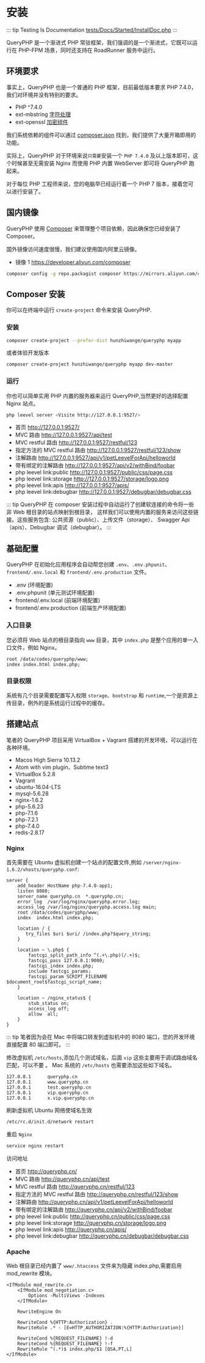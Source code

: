 # 安装

::: tip Testing Is Documentation
[tests/Docs/Started/InstallDoc.php](https://github.com/hunzhiwange/framework/blob/master/tests/Docs/Started/InstallDoc.php)
:::
    
QueryPHP 是一个渐进式 PHP 常驻框架，我们强调的是一个渐进式，它既可以运行在 PHP-FPM 场景，同时还支持在 RoadRunner 服务中运行。

## 环境要求

事实上，QueryPHP 也是一个普通的 PHP 框架，目前最低版本要求 PHP 7.4.0，我们对环境并没有特别的要求。

 * PHP ^7.4.0
 * ext-mbstring [字符处理](https://github.com/hunzhiwange/framework/blob/master/src/Leevel/Support/Str.php)
 * ext-openssl [加密组件](https://github.com/hunzhiwange/framework/blob/master/src/Leevel/Encryption/Encryption.php)

我们系统依赖的组件可以通过 [composer.json](https://github.com/hunzhiwange/queryphp/blob/master/composer.json) 找到，我们提供了大量开箱即用的功能。

实际上，QueryPHP 对于环境来说`只需要`安装一个 `PHP 7.4.0` 及以上版本即可，这个时候甚至无需安装 Nginx 而使用 PHP 内置 WebServer 即可将 QueryPHP 跑起来。

对于每位 PHP 工程师来说，您的电脑早已经运行着一个 PHP 7 版本，接着您可以进行安装了。


## 国内镜像

QueryPHP 使用 [Composer](https://developer.aliyun.com/composer) 来管理整个项目依赖，因此确保您已经安装了 Composer。

国外镜像访问速度很慢，我们建议使用国内阿里云镜像。

 * 镜像 1 <https://developer.aliyun.com/composer>

``` sh
composer config -g repo.packagist composer https://mirrors.aliyun.com/composer/
```


## Composer 安装

你可以在终端中运行 `create-project` 命令来安装 QueryPHP.

### 安装

``` sh
composer create-project --prefer-dist hunzhiwange/queryphp myapp
```

或者体验开发版本

``` sh
composer create-project hunzhiwange/queryphp myapp dev-master
```

### 运行

你也可以简单实用 PHP 内置的服务器来运行 QueryPHP,当然更好的选择配置 Nginx 站点。

``` sh
php leevel server <Visite http://127.0.0.1:9527/>
```

* 首页 <http://127.0.0.1:9527/>
* MVC 路由 <http://127.0.0.1:9527/api/test>
* MVC restful 路由 http://127.0.0.1:9527/restful/123
* 指定方法的 MVC restful 路由 http://127.0.0.1:9527/restful/123/show
* 注解路由 http://127.0.0.1:9527/api/v1/petLeevelForApi/helloworld
* 带有绑定的注解路由 http://127.0.0.1:9527/api/v2/withBind/foobar
* php leevel link:public <http://127.0.0.1:9527/public/css/page.css>
* php leevel link:storage <http://127.0.0.1:9527/storage/logo.png>
* php leevel link:apis <http://127.0.0.1:9527/apis/>
* php leevel link:debugbar <http://127.0.0.1:9527/debugbar/debugbar.css>

::: tip
QueryPHP 在 composer 安装过程中自动运行了创建软连接的命令将一些非 Web 根目录的站点映射到根目录，
这样我们可以使用内置的服务来访问这些链接。这些服务包含: 公共资源（public）、上传文件（storage）、
Swagger Api（apis）、Debugbar 调试（debugbar）。
:::


## 基础配置

QueryPHP 在初始化应用程序会自动帮您创建 `.env`、`.env.phpunit`、`frontend/.env.local` 和 `frontend/.env.production` 文件。

 * .env (环境配置)
 * .env.phpunit (单元测试环境配置)
 * frontend/.env.local (前端环境配置)
 * frontend/.env.production (前端生产环境配置)

### 入口目录

您必须将 Web 站点的根目录指向 `www` 目录，其中 `index.php` 是整个应用的单一入口文件，例如 Nginx。

```
root /data/codes/queryphp/www;
index index.html index.php;
```

### 目录权限

系统有几个目录需要配置写入权限 `storage`、`bootstrap` 和 `runtime`,一个是资源上传目录，例外的是系统运行过程中的缓存。


## 搭建站点

笔者的 QueryPHP 项目采用 VirtualBox + Vagrant 搭建的开发环境，可以运行在各种环境。

  * Macos High Sierra 10.13.2
  * Atom with vim plugin、Subtime text3
  * VirtualBox 5.2.8
  * Vagrant
  * ubuntu-16.04-LTS
  * mysql-5.6.28
  * nginx-1.6.2
  * php-5.6.23
  * php-7.1.6
  * php-7.2.1
  * php-7.4.0
  * redis-2.8.17

### Nginx

首先需要在 Ubuntu 虚拟机创建一个站点的配置文件,例如 `/server/nginx-1.6.2/vhosts/queryphp.conf`:

```
server {
    add_header HostName php-7.4.0-app1;
    listen 8080;
    server_name queryphp.cn  *.queryphp.cn;
    error_log  /var/log/nginx/queryphp.error.log;
    access_log /var/log/nginx/queryphp.access.log main;
    root /data/codes/queryphp/www;
    index  index.html index.php;

    location / {
       try_files $uri $uri/ /index.php?$query_string;
    }

    location ~ \.php$ {
        fastcgi_split_path_info ^(.+\.php)(/.+)$;
        fastcgi_pass 127.0.0.1:9000;
        fastcgi_index index.php;
        include fastcgi_params;
        fastcgi_param SCRIPT_FILENAME $document_root$fastcgi_script_name;
    }

    location ~ /nginx_status$ {
        stub_status on;
        access_log off;
        allow  all;
    }
}
```

::: tip
笔者因为会在 Mac 中将端口转发到虚拟机中的 8080 端口，您的开发环境直接配置 80 端口即可。
:::

修改虚拟机 `/etc/hosts`,添加几个测试域名，后面 `vip` 这些主要用于调试路由域名匹配，可以不要 。
Mac 系统的 `/etc/hosts` 也需要添加这些如下域名。

```
127.0.0.1      queryphp.cn
127.0.0.1      www.queryphp.cn
127.0.0.1      test.queryphp.cn
127.0.0.1      vip.queryphp.cn
127.0.0.1      x.vip.queryphp.cn
```

刷新虚拟机 Ubuntu 网络使域名生效

``` sh
/etc/rc.d/init.d/network restart
```

重启 `Nginx`

``` sh
service nginx restart
```

访问地址

* 首页 <http://queryphp.cn/>
* MVC 路由 <http://queryphp.cn/api/test>
* MVC restful 路由 http://queryphp.cn/restful/123
* 指定方法的 MVC restful 路由 http://queryphp.cn/restful/123/show
* 注解路由 http://queryphp.cn/api/v1/petLeevelForApi/helloworld
* 带有绑定的注解路由 http://queryphp.cn/api/v2/withBind/foobar
* php leevel link:public <http://queryphp.cn/public/css/page.css>
* php leevel link:storage <http://queryphp.cn/storage/logo.png>
* php leevel link:apis <http://queryphp.cn/apis/>
* php leevel link:debugbar <http://queryphp.cn/debugbar/debugbar.css>

### Apache

Web 根目录已经内置了 `www/.htaccess` 文件来为隐藏 index.php,需要启用 mod_rewrite 模块。

```
<IfModule mod_rewrite.c>
    <IfModule mod_negotiation.c>
        Options -MultiViews -Indexes
    </IfModule>

    RewriteEngine On

    RewriteCond %{HTTP:Authorization} .
    RewriteRule .* - [E=HTTP_AUTHORIZATION:%{HTTP:Authorization}]

    RewriteCond %{REQUEST_FILENAME} !-d
    RewriteCond %{REQUEST_FILENAME} !-f
    RewriteRule ^(.*)$ index.php/$1 [QSA,PT,L]
</IfModule>
```